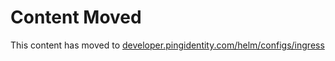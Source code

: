 # Content Moved

This content has moved to [developer.pingidentity.com/helm/configs/ingress](https://developer.pingidentity.com/helm/configs/ingress.html)
